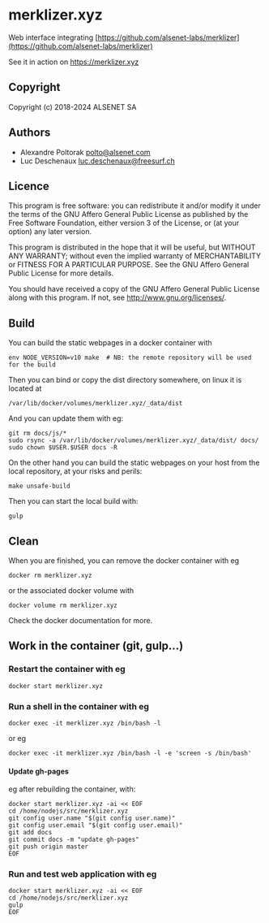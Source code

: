 # merklizer.xyz

Web interface integrating [https://github.com/alsenet-labs/merklizer](https://github.com/alsenet-labs/merklizer)

See it in action on https://merklizer.xyz

## Copyright
 Copyright (c) 2018-2024 ALSENET SA

## Authors
  * Alexandre Poltorak <polto@alsenet.com>
  * Luc Deschenaux <luc.deschenaux@freesurf.ch>

## Licence
 This program is free software: you can redistribute it and/or modify
 it under the terms of the GNU Affero General Public License as published by
 the Free Software Foundation, either version 3 of the License, or
 (at your option) any later version.

 This program is distributed in the hope that it will be useful,
 but WITHOUT ANY WARRANTY; without even the implied warranty of
 MERCHANTABILITY or FITNESS FOR A PARTICULAR PURPOSE.  See the
 GNU Affero General Public License for more details.

 You should have received a copy of the GNU Affero General Public License
 along with this program.  If not, see <http://www.gnu.org/licenses/>.

## Build

You can build the static webpages in a docker container with
```
env NODE_VERSION=v10 make  # NB: the remote repository will be used for the build
```
Then you can bind or copy the dist directory somewhere, on linux it is located at
```
/var/lib/docker/volumes/merklizer.xyz/_data/dist
```
And you can update them with eg:
```
git rm docs/js/*
sudo rsync -a /var/lib/docker/volumes/merklizer.xyz/_data/dist/ docs/
sudo chown $USER.$USER docs -R
```
On the other hand you can build the static webpages on your host from the local repository, at your risks and perils:
```
make unsafe-build
```
Then you can start the local build with:
```
gulp
```

## Clean
When you are finished, you can remove the docker container with eg
```
docker rm merklizer.xyz
```
or the associated docker volume with
```
docker volume rm merklizer.xyz
```

Check the docker documentation for more.

## Work in the container (git, gulp...)
### Restart the container with eg
```
docker start merklizer.xyz
```
### Run a shell in the container with eg
```
docker exec -it merklizer.xyz /bin/bash -l
```
or eg
```
docker exec -it merklizer.xyz /bin/bash -l -e 'screen -s /bin/bash'
```

#### Update gh-pages
eg after rebuilding the container, with:
```
docker start merklizer.xyz -ai << EOF
cd /home/nodejs/src/merklizer.xyz
git config user.name "$(git config user.name)"
git config user.email "$(git config user.email)"
git add docs
git commit docs -m "update gh-pages"
git push origin master
EOF
```

### Run and test web application with eg
```
docker start merklizer.xyz -ai << EOF
cd /home/nodejs/src/merklizer.xyz
gulp
EOF
```
